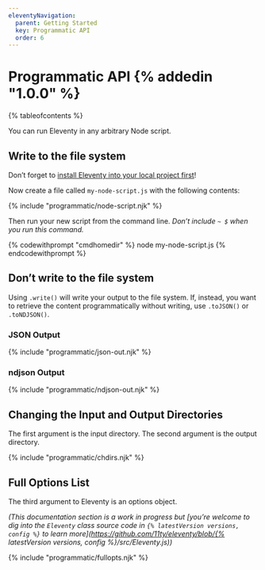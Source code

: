 ```yaml
---
eleventyNavigation:
  parent: Getting Started
  key: Programmatic API
  order: 6
---
```


# Programmatic API {% addedin "1.0.0" %}<!-- Beta 10 or Canary 50 -->

{% tableofcontents %}

You can run Eleventy in any arbitrary Node script.

## Write to the file system

Don’t forget to [install Eleventy into your local project first](/docs/#step-2-install-eleventy)!

Now create a file called `my-node-script.js` with the following contents:

{% include "programmatic/node-script.njk" %}

Then run your new script from the command line. _Don’t include `~ $` when you run this command._

{% codewithprompt "cmdhomedir" %}
node my-node-script.js
{% endcodewithprompt %}

## Don’t write to the file system

Using `.write()` will write your output to the file system. If, instead, you want to retrieve the content programmatically without writing, use `.toJSON()` or `.toNDJSON()`.

### JSON Output

{% include "programmatic/json-out.njk" %}

### ndjson Output

{% include "programmatic/ndjson-out.njk" %}

## Changing the Input and Output Directories

The first argument is the input directory. The second argument is the output directory.

{% include "programmatic/chdirs.njk" %}

## Full Options List

The third argument to Eleventy is an options object.

_(This documentation section is a work in progress but [you’re welcome to dig into the `Eleventy` class source code in `{% latestVersion versions, config %}` to learn more](https://github.com/11ty/eleventy/blob/{% latestVersion versions, config %}/src/Eleventy.js))_

{% include "programmatic/fullopts.njk" %}